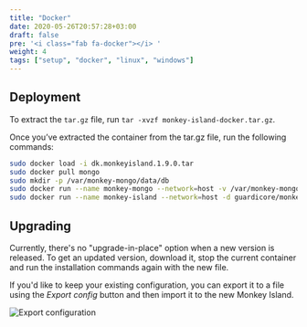 ```yaml
---
title: "Docker"
date: 2020-05-26T20:57:28+03:00
draft: false
pre: '<i class="fab fa-docker"></i> '
weight: 4
tags: ["setup", "docker", "linux", "windows"] 
---
```


## Deployment

To extract the `tar.gz` file, run `tar -xvzf monkey-island-docker.tar.gz`.

Once you’ve extracted the container from the tar.gz file, run the following commands:

```sh
sudo docker load -i dk.monkeyisland.1.9.0.tar
sudo docker pull mongo
sudo mkdir -p /var/monkey-mongo/data/db
sudo docker run --name monkey-mongo --network=host -v /var/monkey-mongo/data/db:/data/db -d mongo
sudo docker run --name monkey-island --network=host -d guardicore/monkey-island:1.9.0
```

## Upgrading

Currently, there's no "upgrade-in-place" option when a new version is released. To get an updated version, download it, stop the current container and run the installation commands again with the new file.

If you'd like to keep your existing configuration, you can export it to a file using the *Export config* button and then import it to the new Monkey Island.

![Export configuration](../../images/setup/export-configuration.png "Export configuration")
